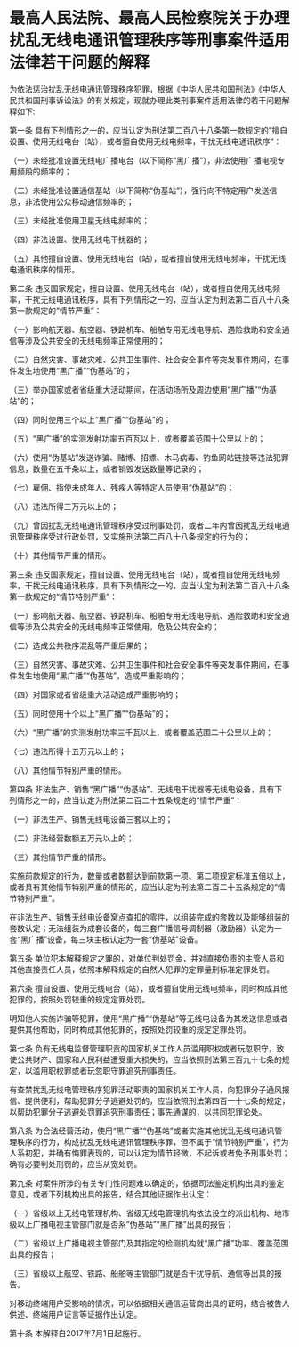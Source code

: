 # 最高人民法院、最高人民检察院关于办理扰乱无线电通讯管理秩序等刑事案件适用法律若干问题的解释

为依法惩治扰乱无线电通讯管理秩序犯罪，根据《中华人民共和国刑法》《中华人民共和国刑事诉讼法》的有关规定，现就办理此类刑事案件适用法律的若干问题解释如下:

第一条 具有下列情形之一的，应当认定为刑法第二百八十八条第一款规定的“擅自设置、使用无线电台（站），或者擅自使用无线电频率，干扰无线电通讯秩序”：

（一）未经批准设置无线电广播电台（以下简称“黑广播”），非法使用广播电视专用频段的频率的；

（二）未经批准设置通信基站（以下简称“伪基站”），强行向不特定用户发送信息，非法使用公众移动通信频率的；

（三）未经批准使用卫星无线电频率的；

（四）非法设置、使用无线电干扰器的；

（五）其他擅自设置、使用无线电台（站），或者擅自使用无线电频率，干扰无线电通讯秩序的情形。

第二条 违反国家规定，擅自设置、使用无线电台（站），或者擅自使用无线电频率，干扰无线电通讯秩序，具有下列情形之一的，应当认定为刑法第二百八十八条第一款规定的“情节严重”：

（一）影响航天器、航空器、铁路机车、船舶专用无线电导航、遇险救助和安全通信等涉及公共安全的无线电频率正常使用的；

（二）自然灾害、事故灾难、公共卫生事件、社会安全事件等突发事件期间，在事件发生地使用“黑广播”“伪基站”的；

（三）举办国家或者省级重大活动期间，在活动场所及周边使用“黑广播”“伪基站”的；

（四）同时使用三个以上“黑广播”“伪基站”的；

（五）“黑广播”的实测发射功率五百瓦以上，或者覆盖范围十公里以上的；

（六）使用“伪基站”发送诈骗、赌博、招嫖、木马病毒、钓鱼网站链接等违法犯罪信息，数量在五千条以上，或者销毁发送数量等记录的；

（七）雇佣、指使未成年人、残疾人等特定人员使用“伪基站”的；

（八）违法所得三万元以上的；

（九）曾因扰乱无线电通讯管理秩序受过刑事处罚，或者二年内曾因扰乱无线电通讯管理秩序受过行政处罚，又实施刑法第二百八十八条规定的行为的；

（十）其他情节严重的情形。

第三条 违反国家规定，擅自设置、使用无线电台（站），或者擅自使用无线电频率，干扰无线电通讯秩序，具有下列情形之一的，应当认定为刑法第二百八十八条第一款规定的“情节特别严重”：

（一）影响航天器、航空器、铁路机车、船舶专用无线电导航、遇险救助和安全通信等涉及公共安全的无线电频率正常使用，危及公共安全的；

（二）造成公共秩序混乱等严重后果的；

（三）自然灾害、事故灾难、公共卫生事件和社会安全事件等突发事件期间，在事件发生地使用“黑广播”“伪基站”，造成严重影响的；

（四）对国家或者省级重大活动造成严重影响的；

（五）同时使用十个以上“黑广播”“伪基站”的；

（六）“黑广播”的实测发射功率三千瓦以上，或者覆盖范围二十公里以上的；

（七）违法所得十五万元以上的；

（八）其他情节特别严重的情形。

第四条 非法生产、销售“黑广播”“伪基站”、无线电干扰器等无线电设备，具有下列情形之一的，应当认定为刑法第二百二十五条规定的“情节严重”：

（一）非法生产、销售无线电设备三套以上的；

（二）非法经营数额五万元以上的；

（三）其他情节严重的情形。

实施前款规定的行为，数量或者数额达到前款第一项、第二项规定标准五倍以上，或者具有其他情节特别严重的情形的，应当认定为刑法第二百二十五条规定的“情节特别严重”。

在非法生产、销售无线电设备窝点查扣的零件，以组装完成的套数以及能够组装的套数认定；无法组装为成套设备的，每三套广播信号调制器（激励器）认定为一套“黑广播”设备，每三块主板认定为一套“伪基站”设备。

第五条 单位犯本解释规定之罪的，对单位判处罚金，并对直接负责的主管人员和其他直接责任人员，依照本解释规定的自然人犯罪的定罪量刑标准定罪处罚。

第六条 擅自设置、使用无线电台（站），或者擅自使用无线电频率，同时构成其他犯罪的，按照处罚较重的规定定罪处罚。

明知他人实施诈骗等犯罪，使用“黑广播”“伪基站”等无线电设备为其发送信息或者提供其他帮助，同时构成其他犯罪的，按照处罚较重的规定定罪处罚。

第七条 负有无线电监督管理职责的国家机关工作人员滥用职权或者玩忽职守，致使公共财产、国家和人民利益遭受重大损失的，应当依照刑法第三百九十七条的规定，以滥用职权罪或者玩忽职守罪追究刑事责任。

有查禁扰乱无线电管理秩序犯罪活动职责的国家机关工作人员，向犯罪分子通风报信、提供便利，帮助犯罪分子逃避处罚的，应当依照刑法第四百一十七条的规定，以帮助犯罪分子逃避处罚罪追究刑事责任；事先通谋的，以共同犯罪论处。

第八条 为合法经营活动，使用“黑广播”“伪基站”或者实施其他扰乱无线电通讯管理秩序的行为，构成扰乱无线电通讯管理秩序罪，但不属于“情节特别严重”，行为人系初犯，并确有悔罪表现的，可以认定为情节轻微，不起诉或者免予刑事处罚；确有必要判处刑罚的，应当从宽处罚。

第九条 对案件所涉的有关专门性问题难以确定的，依据司法鉴定机构出具的鉴定意见，或者下列机构出具的报告，结合其他证据作出认定：

（一）省级以上无线电管理机构、省级无线电管理机构依法设立的派出机构、地市级以上广播电视主管部门就是否系“伪基站”“黑广播”出具的报告；

（二）省级以上广播电视主管部门及其指定的检测机构就“黑广播”功率、覆盖范围出具的报告；

（三）省级以上航空、铁路、船舶等主管部门就是否干扰导航、通信等出具的报告。

对移动终端用户受影响的情况，可以依据相关通信运营商出具的证明，结合被告人供述、终端用户证言等证据作出认定。

第十条 本解释自2017年7月1日起施行。
